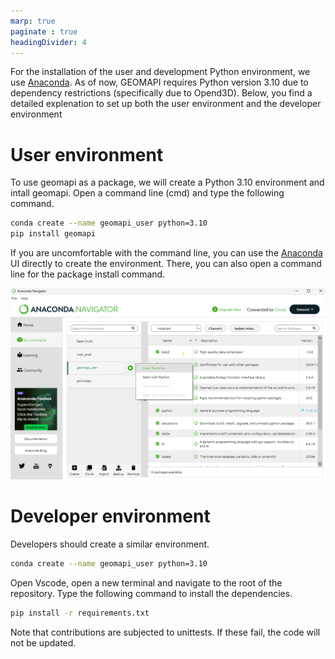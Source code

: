 ```yaml
---
marp: true
paginate : true
headingDivider: 4
---
```


For the installation of the user and development Python environment, we use [Anaconda](https://www.anaconda.com/).
As of now, GEOMAPI requires Python version 3.10 due to dependency restrictions (specifically due to Opend3D). Below, you find a detailed explenation to set up both the user environment and the developer environment 

# User environment
To use geomapi as a package, we will create a Python 3.10 environment and intall geomapi. Open a command line (cmd) and type the following command.

```bash
conda create --name geomapi_user python=3.10
pip install geomapi
```

If you are uncomfortable with the command line, you can use the [Anaconda](https://www.anaconda.com/) UI directly to create the environment. There, you can also open a command line for the package install command.

  ![bg vertical right:50% h:70%](../../pics/installation1.png)


# Developer environment

Developers should create a similar environment.

```bash
conda create --name geomapi_user python=3.10
```
Open Vscode, open a new terminal and navigate to the root of the repository.
Type the following command to install the dependencies.

```bash
pip install -r requirements.txt
```

Note that contributions are subjected to unittests. If these fail, the code will not be updated.